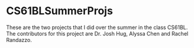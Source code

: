 # CS61BLSummerProjs
These are the two projects that I did over the summer in the class CS61BL. The contributors for this project are Dr. Josh Hug, Alyssa Chen and Rachel Randazzo.
